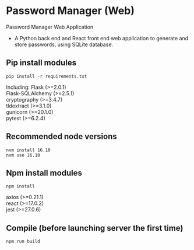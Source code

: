 # Password Manager (Web)
Password Manager Web Application  
- A Python back end and React front end web application to generate and store passwords, using SQLite database.

## Pip install modules
    pip install -r requirements.txt

Including:
Flask (>=2.0.1)  
Flask-SQLAlchemy (>=2.5.1)  
cryptography (>=3.4.7)  
tldextract (>=3.1.0)  
gunicorn (>=20.1.0)  
pytest (>=6.2.4)  

## Recommended node versions
    nvm install 16.10
    nvm use 16.10

## Npm install modules  
    npm install

axios (>=0.21.1)  
react (>=17.0.2)  
jest (>=27.0.6)  

## Compile (before launching server the first time)  
    npm run build
